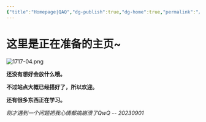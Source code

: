 ```yaml
---
{"title":"Homepage|QAQ","dg-publish":true,"dg-home":true,"permalink":"/homepage/hi-there/","tags":["gardenEntry"],"dgPassFrontmatter":true,"created":"","updated":""}
---
```


这里是正在准备的主页~
===
![1717-04.png](https://img.xhacgn.com/images/2023/08/31/1717-04.png)

**还没有想好会放什么哦。**

**不过站点大概已经搭好了，所以欢迎。**

**还有很多东西正在学习。**

*刚才遇到一个问题把我心情都搞崩溃了QwQ -- 20230901*